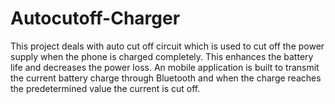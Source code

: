 # Autocutoff-Charger
This project deals with auto cut off circuit which is used to cut off the power supply when the phone is charged completely. This enhances the battery life and decreases the power loss. An mobile application is built to transmit the current battery charge through Bluetooth and when the charge reaches the predetermined value the current is cut off. 
